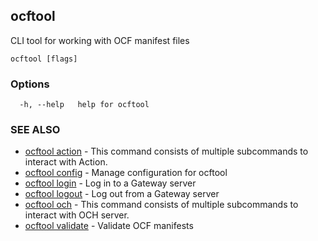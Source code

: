 ## ocftool

CLI tool for working with OCF manifest files

```
ocftool [flags]
```

### Options

```
  -h, --help   help for ocftool
```

### SEE ALSO

* [ocftool action](ocftool_action.md)	 - This command consists of multiple subcommands to interact with Action.
* [ocftool config](ocftool_config.md)	 - Manage configuration for ocftool
* [ocftool login](ocftool_login.md)	 - Log in to a Gateway server
* [ocftool logout](ocftool_logout.md)	 - Log out from a Gateway server
* [ocftool och](ocftool_och.md)	 - This command consists of multiple subcommands to interact with OCH server.
* [ocftool validate](ocftool_validate.md)	 - Validate OCF manifests

